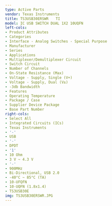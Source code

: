 ```yaml
---
type: Active Parts
vendor: Texas Instruments
title: TS3USB30ERSWR　　TI
model: IC USB SWITCH DUAL 1X2 10UQFN
left-cols:
- Product Attributes
- Categories
- Interface - Analog Switches - Special Purpose
- Manufacturer
- Series
- Applications
- Multiplexer/Demultiplexer Circuit
- Switch Circuit
- Number of Channels
- On-State Resistance (Max)
- Voltage - Supply, Single (V+)
- Voltage - Supply, Dual (V±)
- -3db Bandwidth
- Features
- Operating Temperature
- Package / Case
- Supplier Device Package
- Base Part Number
right-cols:
- Select All
- Integrated Circuits (ICs)
- Texas Instruments
- '-'
- USB
- '-'
- DPDT
- '1'
- 10 Ohm
- 3 V ~ 4.3 V
- '-'
- 900MHz
- Bi-Directional, USB 2.0
- -40°C ~ 85°C (TA)
- 10-UFQFN
- 10-UQFN (1.8x1.4)
- TS3USB30E
img: TS3USB30ERSWR.JPG
---
```

